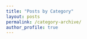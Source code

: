 ```yaml
---
title: "Posts by Category"
layout: posts
permalink: /category-archive/
author_profile: true
---
```

